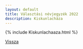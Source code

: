 ```yaml
---
layout: default
title: Választási névjegyzék 2022
description: Kiskunlacháza
---
```


{% include Kiskunlachaaza.html %}

[Vissza](./)